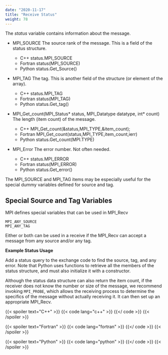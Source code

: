 ```yaml
---
date: "2020-11-17"
title: "Receive Status"
weight: 78
---
```


The _status_ variable contains information about the message.

* MPI_SOURCE
    The source rank of the message. This is a field of the status structure.
    * C++
        status.MPI_SOURCE
    * Fortran
        status(MPI_SOURCE)
    * Python
        status.Get_Source()
        
* MPI_TAG
    The tag. This is another field of the structure (or element of the array).
    * C++
        status.MPI_TAG
    * Fortran
        status(MPI_TAG)
    * Python
        status.Get_tag()

* MPI_Get_count(MPI_Status\* status, MPI_Datatype datatype, int\* count)
    The length (item count) of the message.  
    * C++
        MPI_Get_count(&status,MPI_TYPE,&item_count);
    * Fortran
        MPI_Get_count(status,MPI_TYPE,item_count,ierr)
    * Python 
        status.Get_count(MPI.TYPE)

* MPI_Error
    The error number.  Not often needed.
    * C++
        status.MPI_ERROR
    * Fortran
        status(MPI_ERROR)
    * Python
        status.Get_error()

The MPI_SOURCE and MPI_TAG items may be especially useful for the special dummy variables defined for source and tag.

## Special Source and Tag Variables

MPI defines special variables that can be used in MPI_Recv
```no-highlight
MPI_ANY_SOURCE
MPI_ANY_TAG
```
Either or both can be used in a receive if the MPI_Recv can accept a message from any source and/or any tag.

**Example Status Usage**

Add a status query to the exchange code to find the source, tag, and any error.  Note that Python uses functions to retrieve all the members of the status structure, and must also initialize it with a constructor.

Although the status data structure can also return the item count, if the receiver does not know the number or size of the message, we recommend invoking `MPI_PROBE`, which allows the receiving process to determine the specifics of the message without actually receiving it. It can then set up an appropriate MPI_Recv.

{{< spoiler text="C++" >}}
{{< code lang="c++" >}}
    [](/content/courses/parallel-computing-introduction/codes/send_recv_stat.cxx)
{{</ code >}}
{{< /spoiler >}}

{{< spoiler text="Fortran" >}}
{{< code lang="fortran" >}}
    [](/content/courses/parallel-computing-introduction/codes/send_recv_stat.f90)
{{</ code >}}
{{< /spoiler >}}

{{< spoiler text="Python" >}}
{{< code lang="python" >}}
    [](/content/courses/parallel-computing-introduction/codes/send_recv_stat.py)
{{</ code >}}
{{< /spoiler >}}
